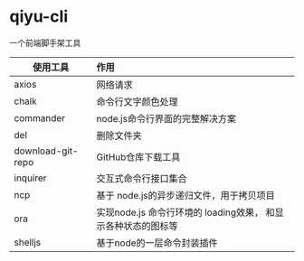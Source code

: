 # qiyu-cli
一个前端脚手架工具


使用工具| 作用
---|:---
axios|网络请求
chalk|命令行文字颜色处理
commander|node.js命令行界面的完整解决方案
del|删除文件夹
download-git-repo|GitHub仓库下载工具
inquirer|交互式命令行接口集合
ncp|基于 node.js的异步递归文件，用于拷贝项目
ora|实现node.js 命令行环境的 loading效果， 和显示各种状态的图标等
shelljs|基于node的一层命令封装插件
